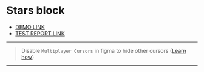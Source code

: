 # Stars block
- [DEMO LINK](https://lanebx.github.io/layout_stars/)
- [TEST REPORT LINK](https://lanebx.github.io/layout_stars/report/html_report/)
___

> Disable `Multiplayer Cursors` in figma to hide other cursors ([Learn how](https://mate-academy.github.io/layout_task-guideline/figma.html#multiplayer-cursors))
___
